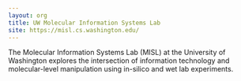 ```yaml
---
layout: org
title: UW Molecular Information Systems Lab
site: https://misl.cs.washington.edu/
---
```

The Molecular Information Systems Lab (MISL) at the University of Washington explores the intersection of information technology and molecular-level manipulation using in-silico and wet lab experiments.
